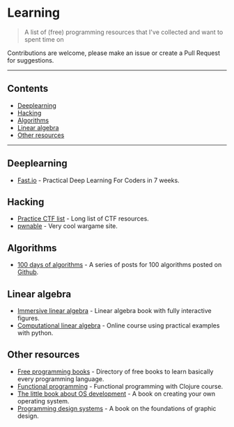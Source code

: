 # Learning

> A list of (free) programming resources that I've collected and want to spent time on

Contributions are welcome, please make an issue or create a Pull Request for suggestions.

---

## Contents
- [Deeplearning](#deeplearning)
- [Hacking](#hacking)
- [Algorithms](#algorithms)
- [Linear algebra](#linear-algebra)
- [Other resources](#other-resources)

---

## Deeplearning
- [Fast.io](http://course.fast.ai/) - Practical Deep Learning For Coders in 7 weeks.

## Hacking
- [Practice CTF list](http://captf.com/practice-ctf/) - Long list of CTF resources.
- [pwnable](http://pwnable.kr/) - Very cool wargame site.

## Algorithms
- [100 days of algorithms](https://medium.com/100-days-of-algorithms) - A series of posts for 100 algorithms posted on [Github](https://github.com/coells/100days).

## Linear algebra
- [Immersive linear algebra](http://immersivemath.com/ila/index.html) - Linear algebra book with fully interactive figures.
- [Computational linear algebra](http://www.fast.ai/2017/07/17/num-lin-alg/) - Online course using practical examples with python.

## Other resources
- [Free programming books](http://breue.com/free_programming_books) - Directory of free books to learn basically every programming language.
- [Functional programming](http://mooc.fi/courses/2014/clojure/) - Functional programming with Clojure course.
- [The little book about OS development](http://littleosbook.github.io/) - A book on creating your own operating system.
- [Programming design systems](https://programmingdesignsystems.com/) - A book on the foundations of graphic design.

